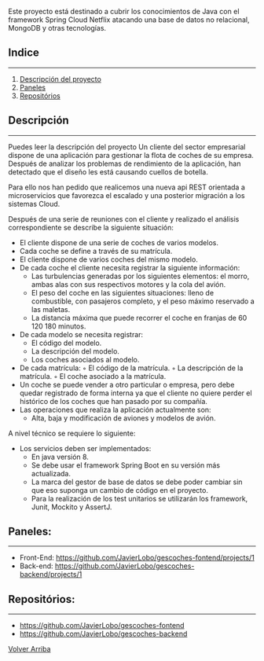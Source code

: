 Este proyecto está destinado a cubrir los conocimientos de Java con el framework Spring Cloud Netflix atacando una base de datos no relacional, MongoDB y otras tecnologías.
<a name="indice"></a>
## Indice
---
1. [Descripción del proyecto](#item1)
2. [Paneles](#item2)
3. [Repositórios](#item3)

<a name="item1"></a>
## Descripción
---
Puedes leer la descripción del proyecto 
Un cliente del sector empresarial dispone de una aplicación para gestionar la flota de coches de su empresa. Después de analizar los problemas de rendimiento de la aplicación, han detectado que el diseño les está causando cuellos de botella.

Para ello nos han pedido que realicemos una nueva api REST orientada a microservicios que favorezca el escalado y una posterior migración a los sistemas Cloud.

Después de una serie de reuniones con el cliente y realizado el análisis correspondiente se describe la siguiente situación:
* El cliente dispone de una serie de coches de varios modelos.
* Cada coche se define a través de su matrícula.
* El cliente dispone de varios coches del mismo modelo.
* De cada coche el cliente necesita registrar la siguiente información:
    * Las turbulencias generadas por los siguientes elementos: el morro, ambas alas con sus respectivos motores y la cola del avión.
    * El peso del coche en las siguientes situaciones: lleno de combustible, con pasajeros completo, y el peso máximo reservado a las maletas.
    * La distancia máxima que puede recorrer el coche en franjas de 60 120 180 minutos.
* De cada modelo se necesita registrar:
    * El código del modelo.
    * La descripción del modelo.
    * Los coches asociados al modelo.
* De cada matrícula:
        ◦ El código de la matrícula.
        ◦ La descripción de la matrícula.
        ◦ El coche asociado a la matrícula.
* Un coche se puede vender a otro particular o empresa, pero debe quedar registrado de forma interna ya que el cliente no quiere perder el histórico de los coches que han pasado por su compañía.
* Las operaciones que realiza la aplicación actualmente son:
    * Alta, baja y modificación de aviones y modelos de avión.

A nivel técnico se requiere lo siguiente:
* Los servicios deben ser implementados:
    * En java versión 8.
    * Se debe usar el framework Spring Boot en su versión más actualizada.
    * La marca del gestor de base de datos se debe poder cambiar sin que eso suponga un cambio de código en el proyecto.
    * Para la realización de los test unitarios se utilizarán los framework, Junit, Mockito y AssertJ.
## Paneles:
---
<a name="item2"></a>
- Front-End: https://github.com/JavierLobo/gescoches-fontend/projects/1
- Back-end: https://github.com/JavierLobo/gescoches-backend/projects/1

## Repositórios:
---
<a name="item3"></a>
- https://github.com/JavierLobo/gescoches-fontend
- https://github.com/JavierLobo/gescoches-backend

[Volver Arriba](#indice)
